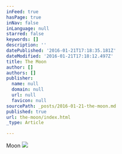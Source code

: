 ```yaml
---
inFeed: true
hasPage: true
inNav: false
inLanguage: null
starred: false
keywords: []
description: ''
datePublished: '2016-01-21T17:18:35.181Z'
dateModified: '2016-01-21T17:18:12.497Z'
title: The Moon
author: []
authors: []
publisher:
  name: null
  domain: null
  url: null
  favicon: null
sourcePath: _posts/2016-01-21-the-moon.md
published: true
url: the-moon/index.html
_type: Article

---
```

Moon
![](https://the-grid-user-content.s3-us-west-2.amazonaws.com/4ab59c3a-72de-440f-b0c5-62a70fe816d4.jpg)